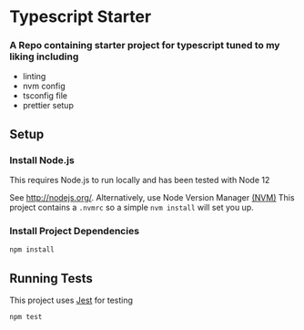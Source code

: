 # Typescript Starter
### A Repo containing starter project for typescript tuned to my liking including

* linting
* nvm config
* tsconfig file
* prettier setup


## Setup
### Install Node.js ###
This requires Node.js to run locally and has been tested with
Node 12

See http://nodejs.org/. Alternatively, use Node Version Manager [(NVM)](https://github.com/creationix/nvm)
This project contains a `.nvmrc` so a simple `nvm install` will set you up.

### Install Project Dependencies ###
```bash
npm install
```

## Running Tests
This project uses [Jest](https://jestjs.io/en/) for testing

```bash
npm test
```
